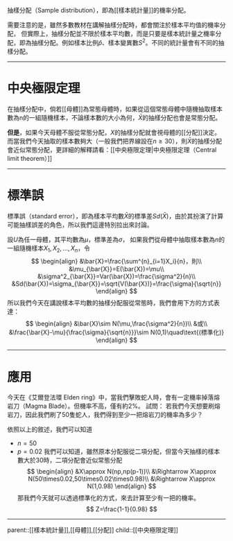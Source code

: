 抽樣分配（Sample distribution），即為[[樣本統計量]]的機率分配。

需要注意的是，雖然多數教材在講解抽樣分配時，都會關注於樣本平均值的機率分配，
但實際上，抽樣分配並不限於樣本平均數，而是只要是樣本統計量之機率分配，即為抽樣分配。例如樣本比例$\hat{p}$、樣本變異數$S^2$。不同的統計量會有不同的抽樣分配。
- - - 
# 中央極限定理
在抽樣分配中，倘若[[母體]]為常態母體時，如果從這個常態母體中隨機抽取樣本數為n的一組隨機樣本，不論樣本數的大小為何，$\bar{X}$的抽樣分配也會是常態分配。

**但是**，如果今天母體不服從常態分配，$X$的抽樣分配就會視母體的[[分配]]決定。而當我們今天抽取的樣本數夠大（一般我們把界線設在$n \geq 30$），則$\bar{X}$的抽樣分配會近似常態分配，更詳細的解釋請看：[[中央極限定理|中央極限定理（Central limit theorem）]]
- - -
# 標準誤
標準誤（standard error），即為樣本平均數$\bar{X}$的標準差$Sd(\bar{X})$，由於其扮演了計算可能抽樣誤差的角色，所以我們這邊特別拉出來討論。

設$U$為任一母體，其平均數為$\mu$，標準差為$\sigma$，
如果我們從母體中抽取樣本數為$n$的一組隨機樣本$X_1,X_2,\ldots,X_n$，令
$$
\begin{align}
&\bar{X}=\frac{\sum^{n}_{i=1}X_i}{n}，則\\
&\mu_{\bar{X}}=E(\bar{X})=\mu\\
&\sigma^2_{\bar{X}}=Var(\bar{X})=\frac{\sigma^2}{n}\\
&Sd(\bar{X})=\sigma_{\bar{X}}=\sqrt{V(\bar{X})}=\frac{\sigma}{\sqrt{n}}
\end{align}
$$
所以我們今天在講說樣本平均數的抽樣分配服從常態時，我們會用下方的方式表達：
$$
\begin{align}
&\bar{X}\sim N(\mu,\frac{\sigma^2}{n})\\
&或\\
&\frac{\bar{X}-\mu}{\frac{\sigma}{\sqrt{n}}}\sim N(0,1)\quad\text{(標準化)}
\end{align}
$$
- - -
# 應用
今天在《艾爾登法環 Elden ring》中，當我們擊敗蛇人時，會有一定機率掉落熔岩刀（Magma Blade）。但機率不高，僅有約2%。
試問：
若我們今天想要刷熔岩刀，因此我們刷了50隻蛇人，我們得到至少一把熔岩刀的機率為多少？

依照以上的敘述，我們可以知道
- $n=50$
- $p=0.02$
我們可以知道，雖然原本分配服從二項分配，但當今天抽樣的樣本數大於30時，二項分配會近似常態分配
$$
\begin{align}
&X\approx N(np,np(p-1))\\
&\Rightarrow X\approx N(50\times0.02,50\times0.02\times0.98)\\
&\Rightarrow X\approx N(1,0.98)
\end{align}
$$
那我們今天就可以透過標準化的方式，來去計算至少有一把的機率。
$$
Z=\frac{1-1}{0.98}
$$

- - -
parent::[[樣本統計量]],[[母體]],[[分配]]
child::[[中央極限定理]]